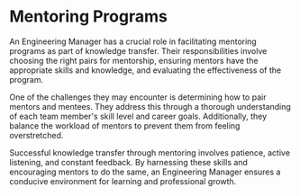 # Mentoring Programs

An Engineering Manager has a crucial role in facilitating mentoring programs as part of knowledge transfer. Their responsibilities involve choosing the right pairs for mentorship, ensuring mentors have the appropriate skills and knowledge, and evaluating the effectiveness of the program.

One of the challenges they may encounter is determining how to pair mentors and mentees. They address this through a thorough understanding of each team member's skill level and career goals. Additionally, they balance the workload of mentors to prevent them from feeling overstretched.

Successful knowledge transfer through mentoring involves patience, active listening, and constant feedback. By harnessing these skills and encouraging mentors to do the same, an Engineering Manager ensures a conducive environment for learning and professional growth.